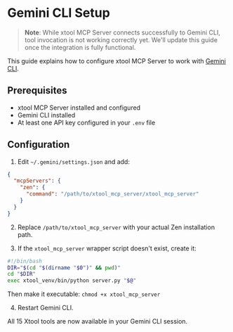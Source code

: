 # Gemini CLI Setup

> **Note**: While xtool MCP Server connects successfully to Gemini CLI, tool invocation is not working
> correctly yet. We'll update this guide once the integration is fully functional.

This guide explains how to configure xtool MCP Server to work with [Gemini CLI](https://github.com/google-gemini/gemini-cli).

## Prerequisites

- xtool MCP Server installed and configured
- Gemini CLI installed
- At least one API key configured in your `.env` file

## Configuration

1. Edit `~/.gemini/settings.json` and add:

```json
{
  "mcpServers": {
    "zen": {
      "command": "/path/to/xtool_mcp_server/xtool_mcp_server"
    }
  }
}
```

2. Replace `/path/to/xtool_mcp_server` with your actual Zen installation path.

3. If the `xtool_mcp_server` wrapper script doesn't exist, create it:

```bash
#!/bin/bash
DIR="$(cd "$(dirname "$0")" && pwd)"
cd "$DIR"
exec xtool_venv/bin/python server.py "$@"
```

Then make it executable: `chmod +x xtool_mcp_server`

4. Restart Gemini CLI.

All 15 Xtool tools are now available in your Gemini CLI session.